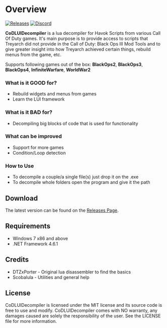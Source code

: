 # Overview
[![Releases](https://img.shields.io/github/downloads/JariKCoding/CoDLUIDecompiler/total.svg)](https://github.com/JariKCoding/CoDLUIDecompiler/) [![Discord](https://img.shields.io/badge/chat-Discord-blue.svg)](https://discord.gg/yU2Pje6)

**CoDLUIDecompiler** is a lua decompiler for Havok Scripts from various Call Of Duty games. It's main purpose is to provide access to scripts that Treyarch did not provide in the Call of Duty: Black Ops III Mod Tools and to give greater insight into how Treyarch achieved certain things, rebuild menus from the game, etc.

Supports following games out of the box: **BlackOps2**, **BlackOps3**, **BlackOps4**, **InfiniteWarfare**, **WorldWar2**

### What is it GOOD for?

- Rebuild widgets and menus from games
- Learn the LUI framework

### What is it BAD for?

- Decompiling big blocks of code that is used for functionality

### What can be improved

- Support for more games
- Condition/Loop detection

### How to Use 

- To decompile a couple/a single file(s) just drop it on the .exe
- To decompile whole folders open the program and give it the path

## Download

The latest version can be found on the [Releases Page](https://github.com/JariKCoding/CoDLUIDecompiler/releases).

## Requirements

* Windows 7 x86 and above
* .NET Framework 4.6.1

## Credits

- DTZxPorter - Original lua disassembler to find the basics
- Scobalula - Utilities and general help

## License 

CoDLUIDecompiler is licensed under the MIT license and its source code is free to use and modify. CoDLUIDecompiler comes with NO warranty, any damages caused are solely the responsibility of the user. See the LICENSE file for more information.
